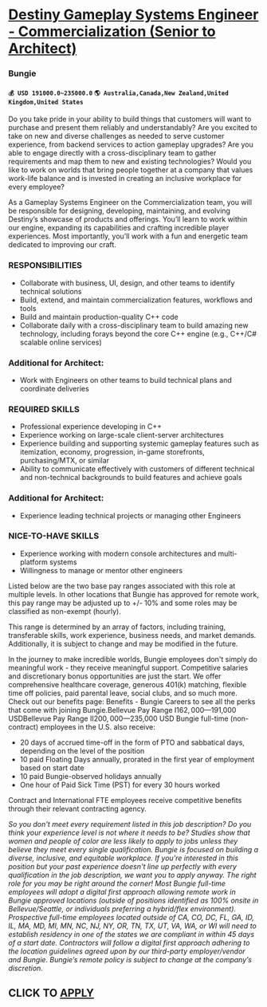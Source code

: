 # [Destiny Gameplay Systems Engineer - Commercialization (Senior to Architect)](https://www.remotewlb.com/apply/destiny-gameplay-systems-engineer-commercialization-senior-to-architect)  
### Bungie  
#### `💰 USD 191000.0~235000.0` `🌎 Australia,Canada,New Zealand,United Kingdom,United States`  

Do you take pride in your ability to build things that customers will want to purchase and present them reliably and understandably? Are you excited to take on new and diverse challenges as needed to serve customer experience, from backend services to action gameplay upgrades? Are you able to engage directly with a cross-disciplinary team to gather requirements and map them to new and existing technologies? Would you like to work on worlds that bring people together at a company that values work-life balance and is invested in creating an inclusive workplace for every employee?

As a Gameplay Systems Engineer on the Commercialization team, you will be responsible for designing, developing, maintaining, and evolving Destiny’s showcase of products and offerings. You’ll learn to work within our engine, expanding its capabilities and crafting incredible player experiences. Most importantly, you’ll work with a fun and energetic team dedicated to improving our craft.

### RESPONSIBILITIES

  * Collaborate with business, UI, design, and other teams to identify technical solutions
  * Build, extend, and maintain commercialization features, workflows and tools
  * Build and maintain production-quality C++ code
  * Collaborate daily with a cross-disciplinary team to build amazing new technology, including forays beyond the core C++ engine (e.g., C++/C# scalable online services)

### Additional for Architect:

  * Work with Engineers on other teams to build technical plans and coordinate deliveries

### REQUIRED SKILLS

  * Professional experience developing in C++ 
  * Experience working on large-scale client-server architectures
  * Experience building and supporting systemic gameplay features such as itemization, economy, progression, in-game storefronts, purchasing/MTX, or similar
  * Ability to communicate effectively with customers of different technical and non-technical backgrounds to build features and achieve goals

### Additional for Architect:

  * Experience leading technical projects or managing other Engineers

### NICE-TO-HAVE SKILLS

  * Experience working with modern console architectures and multi-platform systems
  * Willingness to manage or mentor other engineers

Listed below are the two base pay ranges associated with this role at multiple levels. In other locations that Bungie has approved for remote work, this pay range may be adjusted up to +/- 10% and some roles may be classified as non-exempt (hourly).  
  
This range is determined by an array of factors, including training, transferable skills, work experience, business needs, and market demands. Additionally, it is subject to change and may be modified in the future.  
  
In the journey to make incredible worlds, Bungie employees don't simply do meaningful work - they receive meaningful support. Competitive salaries and discretionary bonus opportunities are just the start. We offer comprehensive healthcare coverage, generous 401(k) matching, flexible time off policies, paid parental leave, social clubs, and so much more. Check out our benefits page: Benefits - Bungie Careers to see all the perks that come with joining Bungie.Bellevue Pay Range I$162,000—$191,000 USDBellevue Pay Range II$200,000—$235,000 USD Bungie full-time (non-contract) employees in the U.S. also receive:

  * 20 days of accrued time-off in the form of PTO and sabbatical days, depending on the level of the position
  * 10 paid Floating Days annually, prorated in the first year of employment based on start date
  * 10 paid Bungie-observed holidays annually
  * One hour of Paid Sick Time (PST) for every 30 hours worked 

Contract and International FTE employees receive competitive benefits through their relevant contracting agency.

 _So you don't meet every requirement listed in this job description? Do you think your experience level is not where it needs to be? Studies show that women and people of color are less likely to apply to jobs unless they believe they meet every single qualification. Bungie is focused on building a diverse, inclusive, and equitable workplace. If you're interested in this position but your past experience doesn't line up perfectly with every qualification in the job description, we want you to apply anyway. The right role for you may be right around the corner!_ _Most Bungie full-time employees will adopt a digital first approach allowing remote work in Bungie approved locations (outside of positions identified as 100% onsite in Bellevue/Seattle, or individuals preferring a hybrid/flex environment). Prospective full-time employees located outside of CA, CO, DC, FL, GA, ID, IL, MA, MD, MI, MN, NC, NJ, NY, OR, TN, TX, UT, VA, WA, or WI will need to establish residency in one of the
states we are compliant in within 45 days of a start date. Contractors will follow a digital first approach adhering to the location guidelines agreed upon by our third-party employer/vendor and Bungie. Bungie’s remote policy is subject to change at the company’s discretion._  
## CLICK TO [APPLY](https://www.remotewlb.com/apply/destiny-gameplay-systems-engineer-commercialization-senior-to-architect)

